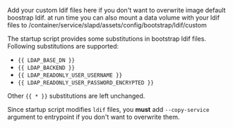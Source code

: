 Add your custom ldif files here if you don't want to overwrite image default boostrap ldif.
at run time you can also mount a data volume with your ldif files to /container/service/slapd/assets/config/bootstrap/ldif/custom

The startup script provides some substitutions in bootstrap ldif files. Following substitutions are supported:

- `{{ LDAP_BASE_DN }}`
- `{{ LDAP_BACKEND }}`
- `{{ LDAP_READONLY_USER_USERNAME }}`
- `{{ LDAP_READONLY_USER_PASSWORD_ENCRYPTED }}`

Other `{{ * }}` substitutions are left unchanged.

Since startup script modifies `ldif` files,
you **must** add `--copy-service` argument to entrypoint if you don't want to overwrite them.
